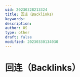```yaml
---
uid: 20230328213324
title: 回连（Backlinks）
keywords: 
description: 
author: OS
type: other
draft: false
modified: 20230330134030
---
```


# 回连（Backlinks）